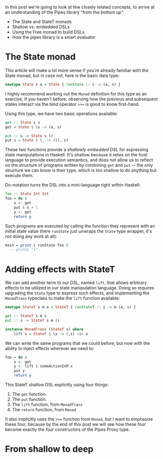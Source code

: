 In this post we're going to look at few closely related concepts, to arrive at
an understanding of the Pipes library "from the bottom up":

  - The State and StateT monads
  - Shallow vs. embedded DSLs
  - Using the Free monad to build DSLs
  - How the pipes library is a smart evaluator

# The State monad

This article will make a lot more sense if you're already familiar with the
State monad, but in case not, here is the basic data type:

``` haskell
newtype State s a = State { runState :: s -> (a, s) }
```

I highly recommend working out the `Monad` definition for this type as an
exercise, if you haven't before; observing how the previous and subsequent
states interact via the bind operator `>>=` is good to know first-hand.

Using this type, we have two basic operations available:

``` haskell
get :: State s s
get = State $ \s -> (a, s)

put :: s -> State s ()
put s = State $ \_ -> ((), s)
```

These two functions provide a *shallowly embedded DSL* for expressing state
manipulations in Haskell. It's shallow because it relies on the host language
to provide execution semantics, and does not allow us to reflect on the
structure of programs written by combining `get` and `put` -- the only
structure we can know is their type, which is too shallow to do anything but
execute them.

Do-notation turns the DSL into a mini-language right within Haskell:

``` haskell
foo :: State Int Int
foo = do $
    x <- get
    put $ x + 1
    y <- get
    return y
```

Such programs are executed by calling the function they represent with an
initial state value (here `runState` just unwraps the `State` type wrapper,
it's not doing any work at all):

``` haskell
main = print $ runState foo 0
  -- prints "1"
```

# Adding effects with StateT

We can add another term to our DSL, named `lift`, that allows arbitrary
effects to be utilized in our state manipulation language. Doing so requires
upgrading the `State` type to express such effects, and implementing the
`MonadTrans` typeclass to make the `lift` function available:

``` haskell
newtype StateT s m a = StateT { runStateT :: s -> m (a, s) }

get :: StateT s m s
put :: s -> StateT s m ()

instance MonadTrans (StateT s) where
    lift x = StateT $ \s -> (,s) <$> x
```

We can write the same programs that we could before, but now with the ability
to inject effects wherever we need to:

``` haskell
foo = do $
    x <- get
    y <- lift $ someActionInM x
    put y
    return y
```

This StateT shallow DSL explicitly using four things:

  1. The `get` function.
  2. The `put` function.
  3. The `lift` function, from `MonadTrans`
  4. The `return` function, from `Monad`

It also implicitly uses the `>>=` function from `Monad`, but I want to
emphasize these four, because by the end of this post we will see how these
four become exactly the four constructors of the Pipes Proxy type.

# From shallow to deep
